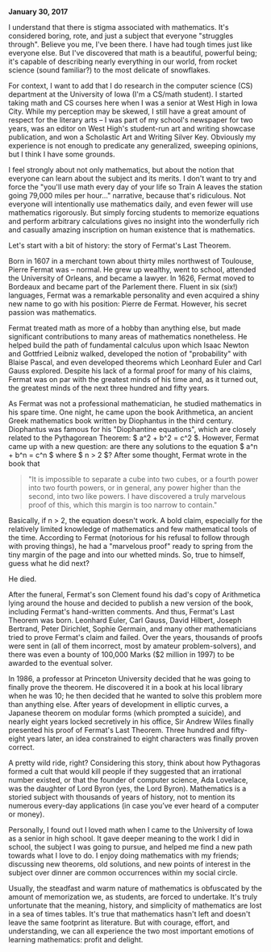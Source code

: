 **January 30, 2017**

I understand that there is stigma associated with mathematics. It's considered boring, rote, and just a subject that everyone "struggles through". Believe you me, I've been there. I have had tough times just like everyone else. But I've discovered that math is a beautiful, powerful being; it's capable of describing nearly everything in our world, from rocket science (sound familiar?) to the most delicate of snowflakes.For context, I want to add that I do research in the computer science (CS) department at the University of Iowa (I'm a CS/math student). I started taking math and CS courses here when I was a senior at West High in Iowa City. While my perception may be skewed, I still have a great amount of respect for the literary arts – I was part of my school's newspaper for two years, was an editor on West High's student-run art and writing showcase publication, and won a Scholastic Art and Writing Silver Key. Obviously my experience is not enough to predicate any generalized, sweeping opinions, but I think I have some grounds.I feel strongly about not only mathematics, but about the notion that everyone can learn about the subject and its merits. I don't want to try and force the "you'll use math every day of your life so Train A leaves the station going 79,000 miles per hour..." narrative, because that's ridiculous. Not everyone will intentionally use mathematics daily, and even fewer will use mathematics rigorously. But simply forcing students to memorize equations and perform arbitrary calculations gives no insight into the wonderfully rich and casually amazing inscription on human existence that is mathematics.Let's start with a bit of history: the story of Fermat's Last Theorem.Born in 1607 in a merchant town about thirty miles northwest of Toulouse, Pierre Fermat was – normal. He grew up wealthy, went to school, attended the University of Orleans, and became a lawyer. In 1626, Fermat moved to Bordeaux and became part of the Parlement there. Fluent in six (six!) languages, Fermat was a remarkable personality and even acquired a shiny new name to go with his position: Pierre de Fermat. However, his secret passion was mathematics.Fermat treated math as more of a hobby than anything else, but made significant contributions to many areas of mathematics nonetheless. He helped build the path of fundamental calculus upon which Isaac Newton and Gottfried Leibniz walked, developed the notion of "probability" with Blaise Pascal, and even developed theorems which Leonhard Euler and Carl Gauss explored. Despite his lack of a formal proof for many of his claims, Fermat was on par with the greatest minds of his time and, as it turned out, the greatest minds of the next three hundred and fifty years.As Fermat was not a professional mathematician, he studied mathematics in his spare time. One night, he came upon the book Arithmetica, an ancient Greek mathematics book written by Diophantus in the third century. Diophantus was famous for his "Diophantine equations", which are closely related to the Pythagorean Theorem: $ a^2 + b^2 = c^2 $. However, Fermat came up with a new question: are there any solutions to the equation $ a^n + b^n = c^n $ where $ n > 2 $? After some thought, Fermat wrote in the book that>"It is impossible to separate a cube into two cubes, or a fourth power into two fourth powers, or in general, any power higher than the second, into two like powers. I have discovered a truly marvelous proof of this, which this margin is too narrow to contain."Basically, if n > 2, the equation doesn't work. A bold claim, especially for the relatively limited knowledge of mathematics and few mathematical tools of the time. According to Fermat (notorious for his refusal to follow through with proving things), he had a "marvelous proof" ready to spring from the tiny margin of the page and into our whetted minds. So, true to himself, guess what he did next?He died.After the funeral, Fermat's son Clement found his dad's copy of Arithmetica lying around the house and decided to publish a new version of the book, including Fermat's hand-written comments. And thus, Fermat's Last Theorem was born. Leonhard Euler, Carl Gauss, David Hilbert, Joseph Bertrand, Peter Dirichlet, Sophie Germain, and many other mathematicians tried to prove Fermat's claim and failed. Over the years, thousands of proofs were sent in (all of them incorrect, most by amateur problem-solvers), and there was even a bounty of 100,000 Marks ($2 million in 1997) to be awarded to the eventual solver.In 1986, a professor at Princeton University decided that he was going to finally prove the theorem. He discovered it in a book at his local library when he was 10; he then decided that he wanted to solve this problem more than anything else. After years of development in elliptic curves, a Japanese theorem on modular forms (which prompted a suicide), and nearly eight years locked secretively in his office, Sir Andrew Wiles finally presented his proof of Fermat's Last Theorem. Three hundred and fifty-eight years later, an idea constrained to eight characters was finally proven correct.A pretty wild ride, right? Considering this story, think about how Pythagoras formed a cult that would kill people if they suggested that an irrational number existed, or that the founder of computer science, Ada Lovelace, was the daughter of Lord Byron (yes, the Lord Byron). Mathematics is a storied subject with thousands of years of history, not to mention its numerous every-day applications (in case you’ve ever heard of a computer or money).Personally, I found out I loved math when I came to the University of Iowa as a senior in high school. It gave deeper meaning to the work I did in school, the subject I was going to pursue, and helped me find a new path towards what I love to do. I enjoy doing mathematics with my friends; discussing new theorems, old solutions, and new points of interest in the subject over dinner are common occurrences within my social circle.Usually, the steadfast and warm nature of mathematics is obfuscated by the amount of memorization we, as students, are forced to undertake. It's truly unfortunate that the meaning, history, and simplicity of mathematics are lost in a sea of times tables. It's true that mathematics hasn't left and doesn't leave the same footprint as literature. But with courage, effort, and understanding, we can all experience the two most important emotions of learning mathematics: profit and delight.

